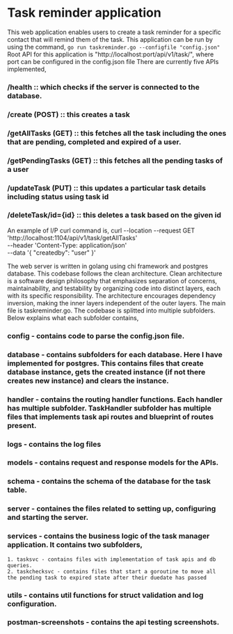 # Task reminder application

This web application enables users to create a task reminder for a specific contact that will remind them of the task. This application can be run by using the command, `go run taskreminder.go --configfile "config.json"`
Root API for this application is "http://localhost:port/api/v1/task/", where port can be configured in the config.json file
There are currently five APIs implemented,
### /health :: which checks if the server is connected to the database.
### /create (POST) :: this creates a task 
### /getAllTasks (GET) :: this fetches all the task including the ones that are pending, completed and expired of a user.
### /getPendingTasks (GET) :: this fetches all the pending tasks of a user
### /updateTask (PUT) :: this updates a particular task details including status using task id
### /deleteTask/id={id} :: this deletes a task based on the given id 
 
An example of I/P curl command is,
curl --location --request GET 'http://localhost:1104/api/v1/task/getAllTasks' \
--header 'Content-Type: application/json' \
--data '{
    "createdby": "user"
}'

The web server is written in golang using chi framework and postgres database. This codebase follows the clean architecture. Clean architecture is a software design philosophy that emphasizes separation of concerns, maintainability, and testability by organizing code into distinct layers, each with its specific responsibility. The architecture encourages dependency inversion, making the inner layers independent of the outer layers.
The main file is taskreminder.go.
The codebase is splitted into multiple subfolders. Below explains what each subfolder contains,
### config - contains code to parse the config.json file.
### database - contains subfolders for each database. Here I have implemented for postgres. This contains files that create database instance, gets the created instance (if not there creates new instance) and clears the instance.
### handler - contains the routing handler functions. Each handler has multiple subfolder. TaskHandler subfolder has multiple files that implements task api routes and blueprint of routes present.
### logs - contains the log files
### models - contains request and response models for the APIs.
### schema - contains the schema of the database for the task table.
### server - containes the files related to setting up, configuring and starting the server.
### services - contains the business logic of the task manager application. It contains two subfolders,
    1. tasksvc - contains files with implementation of task apis and db queries.
    2. taskchecksvc - contains files that start a goroutine to move all the pending task to expired state after their duedate has passed
### utils - contains util functions for struct validation and log configuration.

### postman-screenshots - contains the api testing screenshots.


